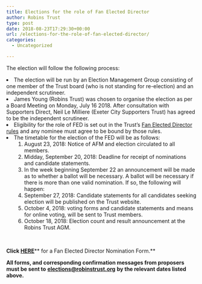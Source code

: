```yaml
---
title: Elections for the role of Fan Elected Director
author: Robins Trust
type: post
date: 2018-08-23T17:29:30+00:00
url: /elections-for-the-role-of-fan-elected-director/
categories:
  - Uncategorized

---
```

<span style="font-weight: 400;">The election will follow the following process:</span>

<li style="font-weight: 400;">
  <span style="font-weight: 400;">The election will be run by an Election Management Group consisting of one member of the Trust board (who is not standing for re-election) and an independent scrutineer.</span>
</li>
<li style="font-weight: 400;">
  <span style="font-weight: 400;">James Young (Robins Trust) was chosen to organise the election as per a Board Meeting on Monday, July 16 2018. After consultation with Supporters Direct, Neil Le Milliere (Exeter City Supporters Trust) has agreed to be the independent scrutineer.</span>
</li>
<li style="font-weight: 400;">
  <span style="font-weight: 400;">Eligibility for the role of FED is set out in the Trust’s </span><a href="https://robinstrust.org/wp-content/uploads/2014/10/RobinsTrust_ElectedDirector_221014.pdf"><span style="font-weight: 400;">Fan Elected Director rules</span></a><span style="font-weight: 400;"> and any nominee must agree to be bound by those rules. </span>
</li>
<li style="font-weight: 400;">
  <span style="font-weight: 400;">The timetable for the election of the FED will be as follows:</span> <ol>
    <li style="list-style-type: none;">
      <ol>
        <li style="font-weight: 400;">
          <span style="font-weight: 400;">August 23, 2018: Notice of AFM and election circulated to all members.</span>
        </li>
        <li style="font-weight: 400;">
          <span style="font-weight: 400;">Midday, September 20, 2018: Deadline for receipt of nominations and candidate statements.</span>
        </li>
        <li style="font-weight: 400;">
          <span style="font-weight: 400;">In the week beginning September 22 an announcement will be made as to whether a ballot will be necessary. A ballot will be necessary if there is more than one valid nomination. If so, the following will happen:</span>
        </li>
        <li style="font-weight: 400;">
          <span style="font-weight: 400;">September 27, 2018: Candidate statements for all candidates seeking election will be published on the Trust website.</span>
        </li>
        <li style="font-weight: 400;">
          <span style="font-weight: 400;">October 4, 2018: voting forms and candidate statements and means for online voting, will be sent to Trust members.</span>
        </li>
        <li style="font-weight: 400;">
          <span style="font-weight: 400;">October 18, 2018: Election count and result announcement at the Robins Trust AGM.</span>
        </li>
      </ol>
    </li>
  </ol>
</li>

&nbsp;

**Click [HERE][1]**** for a Fan Elected Director Nomination Form.**

**All forms, and corresponding confirmation messages from proposers must be sent to** [**elections@robinstrust.org**][2] **by the relevant dates listed above.**

 [1]: https://robinstrust.org/wp-content/uploads/2018/08/Trust-Elections-2018-FED-Nomination-form.pdf
 [2]: mailto:elections@robinstrust.org